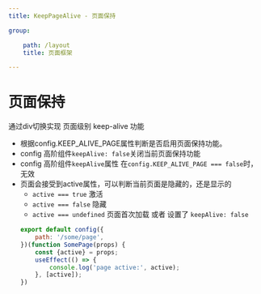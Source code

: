 ```yaml
---
title: KeepPageAlive - 页面保持

group:

    path: /layout
    title: 页面框架

---
```


# 页面保持

通过div切换实现 页面级别 keep-alive 功能

- 根据config.KEEP_ALIVE_PAGE属性判断是否启用页面保持功能。
- config 高阶组件`keepAlive: false`关闭当前页面保持功能
- config 高阶组件`keepAlive`属性 在`config.KEEP_ALIVE_PAGE === false`时，无效
- 页面会接受到active属性，可以判断当前页面是隐藏的，还是显示的
    - `active === true` 激活
    - `active === false` 隐藏
    - `active === undefined` 页面首次加载 或者 设置了 `keepAlive: false`
    ```jsx | pure
    export default config({
        path: '/some/page',
    })(function SomePage(props) {
        const {active} = props;
        useEffect(() => {
            console.log('page active:', active);
        }, [active]);
    })
    ```
